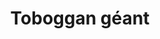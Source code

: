 ---
layout: layout_generic
language: fr
season: winter
type: B2B
menu: seminaire
topnav_color_text: 
title: Toboggan géant
permalink: "/fr/seminaires-hiver/activites/toboggan-geant"
meta-title: Toboggan géant
meta-description: Un moniteur vous guide et vous fait découvrir le domaine skiable. Cette formule vous permet de profiter pleinement des pistes à votre niveau tout en profitant des plus beaux points de vues du domaine. Une formule merveilleuse en toute sécurité.
image_href: https://res.cloudinary.com/deddrj0yb/image/upload/v1650990663/website/winter/white-turf-gd92ba2b4f_1920.jpg
image_alt: Se faire tracter sur la neige, en ski, par un cheval, c'est le ski joëring ou skioring ou white turf
redirection_from:
price: 49
headline: Se faire tracter sur la neige, en ski, par un cheval, c'est le ski joëring ou skioring ou white turf. En mode sportif ou promenade avec remontée des pentes, c'est au choix.
page_sections:
- template: 2colTitreTxt
  title: Initiation ski joëring
  content: |-
    Se faire tracter sur la neige, en ski, par un cheval, c'est le ski joëring ou skioring ou white turf. En mode sportif ou promenade avec remontée des pentes, c'est au choix.

---